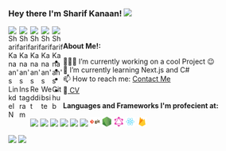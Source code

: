 ### Hey there I'm Sharif Kanaan! <img src="https://media.giphy.com/media/hvRJCLFzcasrR4ia7z/giphy.gif" width="25px">
<a href="https://www.linkedin.com/in/sharifkanaan/">
  <img align="left" alt="Sharif Kanaan's LinkdeIN" width="22px" src="https://cdn.jsdelivr.net/npm/simple-icons@v3/icons/linkedin.svg" />
</a>
<a href="https://www.instagram.com/sharif_kanaan/">
  <img align="left" alt="Sharif Kanaan's Instagram" width="22px" src="https://cdn.jsdelivr.net/npm/simple-icons@v3/icons/instagram.svg" />
</a>
<a href="https://www.reddit.com/user/sharif317/">
  <img align="left" alt="Sharif Kanaan's Reddit" width="22px" src="https://cdn.jsdelivr.net/npm/simple-icons@v3/icons/reddit.svg" />
</a>
<a href="https://sharif.thekanaan.com">
  <img align="left" alt="Sharif Kanaan's Website" width="22px" src="https://cdn.jsdelivr.net/npm/simple-icons@v3/icons/wordpress.svg" />
</a>
<a href="https://github.com/Sharizzle">
  <img align="left" alt="Sharif Kanaan's Github" width="22px" src="https://cdn.jsdelivr.net/npm/simple-icons@v3/icons/github.svg" />
</a>
<br />

**About Me!:**

- 👨🏽‍💻 I’m currently working on a cool Project :wink:
- 🌱 I’m currently learning Next.js and C#
- 📫 How to reach me: [Contact Me](https://sharif.thekanaan.com/contact-me)
- 📝[ CV](https://sharif.thekanaan.com/wp-content/uploads/2020/08/CV-September-2020.pdf)

**Languages and Frameworks I'm profecient at:**  

<code><img height="20" src="https://cdn.jsdelivr.net/npm/programming-languages-logos/src/javascript/javascript.png"></code>
<code><img height="20" src="https://cdn.jsdelivr.net/npm/programming-languages-logos/src/html/html.png" height="100"></code>
<code><img height="20" src="https://cdn.jsdelivr.net/npm/programming-languages-logos/src/css/css.png" height="100"></code>
<code><img height="20" src="https://cdn.jsdelivr.net/npm/programming-languages-logos/src/python/python.png" height="100"></code>
<code><img height="20" src="https://cdn.jsdelivr.net/npm/programming-languages-logos/src/go/go.png" height="100"></code>
<code><img height="20" src="https://cdn.jsdelivr.net/npm/programming-languages-logos/src/typescript/typescript.png" height="100"></code>
<code><img height="20" src="https://raw.githubusercontent.com/github/explore/80688e429a7d4ef2fca1e82350fe8e3517d3494d/topics/git/git.png"></code>
<code><img height="20" src="https://raw.githubusercontent.com/github/explore/80688e429a7d4ef2fca1e82350fe8e3517d3494d/topics/nodejs/nodejs.png"></code>
<code><img height="20" src="https://raw.githubusercontent.com/github/explore/5c058a388828bb5fde0bcafd4bc867b5bb3f26f3/topics/graphql/graphql.png"></code>
<code><img height="20" src="https://raw.githubusercontent.com/github/explore/80688e429a7d4ef2fca1e82350fe8e3517d3494d/topics/react/react.png"></code>
<code><img height="20" src="https://raw.githubusercontent.com/github/explore/80688e429a7d4ef2fca1e82350fe8e3517d3494d/topics/firebase/firebase.png"></code>



<code><img height="20" src="https://cdn.jsdelivr.net/npm/programming-languages-logos/src/gatsby/gatsby.png" height="100"></code>
<code><img height="20" src="https://cdn.jsdelivr.net/npm/programming-languages-logos/src/express/express.png" height="100"></code>








